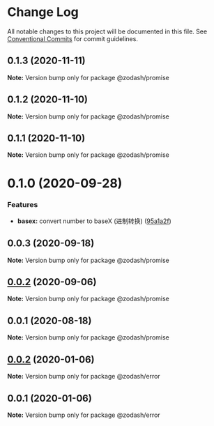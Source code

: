 # Change Log

All notable changes to this project will be documented in this file.
See [Conventional Commits](https://conventionalcommits.org) for commit guidelines.

## 0.1.3 (2020-11-11)

**Note:** Version bump only for package @zodash/promise





## 0.1.2 (2020-11-10)

**Note:** Version bump only for package @zodash/promise





## 0.1.1 (2020-11-10)

**Note:** Version bump only for package @zodash/promise





# 0.1.0 (2020-09-28)


### Features

* **basex:** convert number to baseX (进制转换) ([95a1a2f](https://github.com/zcorky/zodash/commit/95a1a2f361d73de5caa3b8e297c1643e97e40983))





## 0.0.3 (2020-09-18)

**Note:** Version bump only for package @zodash/promise





## [0.0.2](https://github.com/zcorky/zodash/compare/@zodash/promise@0.0.1...@zodash/promise@0.0.2) (2020-09-06)

**Note:** Version bump only for package @zodash/promise





## 0.0.1 (2020-08-18)

**Note:** Version bump only for package @zodash/promise





## [0.0.2](https://github.com/zcorky/zodash/compare/@zodash/error@0.0.1...@zodash/error@0.0.2) (2020-01-06)

**Note:** Version bump only for package @zodash/error





## 0.0.1 (2020-01-06)

**Note:** Version bump only for package @zodash/error
